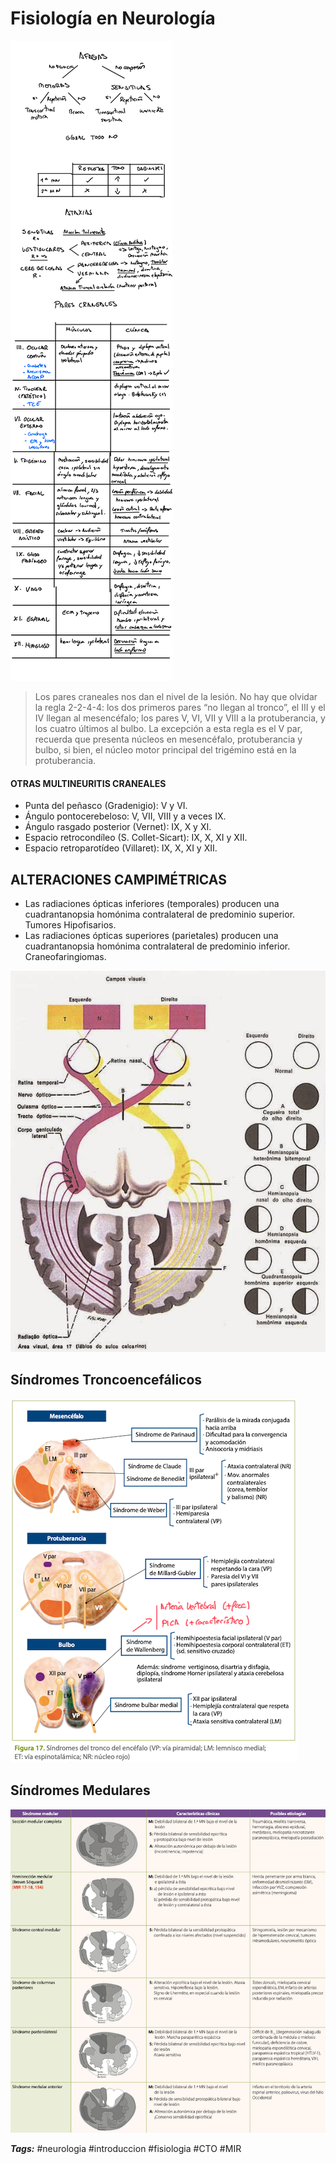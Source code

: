 # Fisiología en Neurología
![Resumen Neuro](../../Anexos/Lapiz/afasias_motoneuronas_ataxias_pares_craneales.png)

>Los pares craneales nos dan el nivel de la lesión. No hay que olvidar la regla 2-2-4-4: los dos primeros pares “no llegan al tronco”, el III y el IV llegan al mesencéfalo; los pares V, VI, VII y VIII a la protuberancia, y los cuatro últimos al bulbo.
>La excepción a esta regla es el V par, recuerda que presenta núcleos en mesencéfalo, protuberancia y bulbo, si bien, el núcleo motor principal del trigémino está en la protuberancia.

#### OTRAS MULTINEURITIS CRANEALES
- Punta del peñasco (Gradenigio): V y VI.
- Ángulo pontocerebeloso: V, VII, VIII y a veces IX.
- Ángulo rasgado posterior (Vernet): IX, X y XI.
- Espacio retrocondíleo (S. Collet-Sicart): IX, X, XI y XII.
- Espacio retroparotídeo (Villaret): IX, X, XI y XII.

## ALTERACIONES CAMPIMÉTRICAS

- Las radiaciones ópticas inferiores (temporales) producen una cuadrantanopsia homónima contralateral de predominio superior. Tumores Hipofisarios.
- Las radiaciones ópticas superiores (parietales) producen una cuadrantanopsia homónima contralateral de predominio inferior. Craneofaringiomas.

![Alteraciones Campimétricas](../../Anexos/Esquemas/alteraciones_campimetricas.jpg)

## Síndromes Troncoencefálicos

![Síndromes Troncoencefálicos](../../Anexos/Esquemas/sindromes_troncoencefalicos.png)

## Síndromes Medulares

![Síndromes Medulares](../../Anexos/Tablas/sindromes_medulares.png)

***Tags:***
#neurologia #introduccion #fisiologia #CTO #MIR
